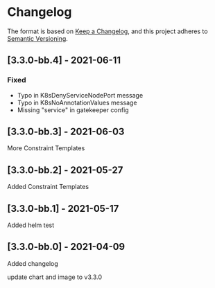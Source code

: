 # Changelog

The format is based on [Keep a Changelog](https://keepachangelog.com/en/1.0.0/), and this project adheres to [Semantic Versioning](https://semver.org/spec/v2.0.0.html).

## [3.3.0-bb.4] - 2021-06-11
### Fixed
- Typo in K8sDenyServiceNodePort message
- Typo in K8sNoAnnotationValues message
- Missing "service" in gatekeeper config

## [3.3.0-bb.3] - 2021-06-03
More Constraint Templates

## [3.3.0-bb.2] - 2021-05-27
Added Constraint Templates

## [3.3.0-bb.1] - 2021-05-17
Added helm test

## [3.3.0-bb.0] - 2021-04-09
Added changelog

update chart and image to v3.3.0
